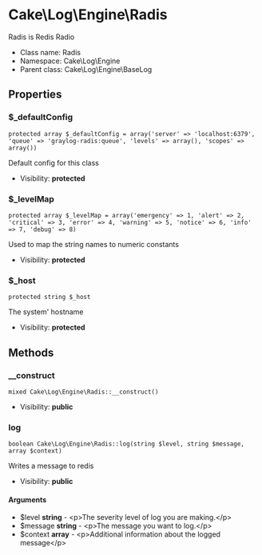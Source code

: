 Cake\Log\Engine\Radis
===============

Radis is Redis Radio




* Class name: Radis
* Namespace: Cake\Log\Engine
* Parent class: Cake\Log\Engine\BaseLog





Properties
----------


### $_defaultConfig

    protected array $_defaultConfig = array('server' => 'localhost:6379', 'queue' => 'graylog-radis:queue', 'levels' => array(), 'scopes' => array())

Default config for this class



* Visibility: **protected**


### $_levelMap

    protected array $_levelMap = array('emergency' => 1, 'alert' => 2, 'critical' => 3, 'error' => 4, 'warning' => 5, 'notice' => 6, 'info' => 7, 'debug' => 8)

Used to map the string names to numeric constants



* Visibility: **protected**


### $_host

    protected string $_host

The system' hostname



* Visibility: **protected**


Methods
-------


### __construct

    mixed Cake\Log\Engine\Radis::__construct()





* Visibility: **public**




### log

    boolean Cake\Log\Engine\Radis::log(string $level, string $message, array $context)

Writes a message to redis



* Visibility: **public**


#### Arguments
* $level **string** - &lt;p&gt;The severity level of log you are making.&lt;/p&gt;
* $message **string** - &lt;p&gt;The message you want to log.&lt;/p&gt;
* $context **array** - &lt;p&gt;Additional information about the logged message&lt;/p&gt;



